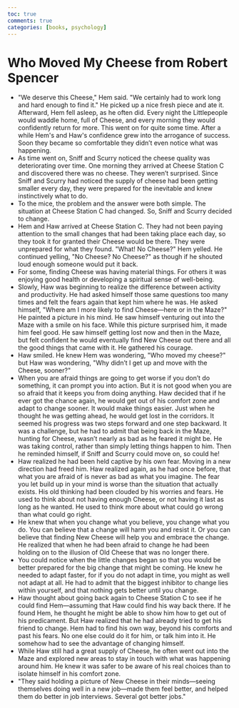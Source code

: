 ```yaml
---
toc: true
comments: true
categories: [books, psychology]
---
```

# Who Moved My Cheese from Robert Spencer
- "We deserve this Cheese," Hem said. "We certainly had to work long and hard enough to find it." He picked up a nice fresh piece and ate it. Afterward, Hem fell asleep, as he often did. Every night the Littlepeople would waddle home, full of Cheese, and every morning they would confidently return for more. This went on for quite some time. After a while Hem's and Haw's confidence grew into the arrogance of success. Soon they became so comfortable they didn’t even notice what was happening.
- As time went on, Sniff and Scurry noticed the cheese quality was deteriorating over time. One morning they arrived at Cheese Station C and discovered there was no cheese. They weren’t surprised. Since Sniff and Scurry had noticed the supply of cheese had been getting smaller every day, they were prepared for the inevitable and knew instinctively what to do.
- To the mice, the problem and the answer were both simple. The situation at Cheese Station C had changed. So, Sniff and Scurry decided to change.
- Hem and Haw arrived at Cheese Station C. They had not been paying attention to the small changes that had been taking place each day, so they took it for granted their Cheese would be there. They were unprepared for what they found. "What! No Cheese?" Hem yelled. He continued yelling, "No Cheese? No Cheese?" as though if he shouted loud enough someone would put it back.
- For some, finding Cheese was having material things. For others it was enjoying good health or developing a spiritual sense of well-being.
- Slowly, Haw was beginning to realize the difference between activity and productivity. He had asked himself those same questions too many times and felt the fears again that kept him where he was. He asked himself, "Where am I more likely to find Cheese—here or in the Maze?" He painted a picture in his mind. He saw himself venturing out into the Maze with a smile on his face. While this picture surprised him, it made him feel good. He saw himself getting lost now and then in the Maze, but felt confident he would eventually find New Cheese out there and all the good things that came with it. He gathered his courage.
- Haw smiled. He knew Hem was wondering, "Who moved my cheese?" but Haw was wondering, "Why didn’t I get up and move with the Cheese, sooner?"
- When you are afraid things are going to get worse if you don’t do something, it can prompt you into action. But it is not good when you are so afraid that it keeps you from doing anything. Haw decided that if he ever got the chance again, he would get out of his comfort zone and adapt to change sooner. It would make things easier. Just when he thought he was getting ahead, he would get lost in the corridors. It seemed his progress was two steps forward and one step backward. It was a challenge, but he had to admit that being back in the Maze, hunting for Cheese, wasn’t nearly as bad as he feared it might be. He was taking control, rather than simply letting things happen to him. Then he reminded himself, if Sniff and Scurry could move on, so could he!
- Haw realized he had been held captive by his own fear. Moving in a new direction had freed him. Haw realized again, as he had once before, that what you are afraid of is never as bad as what you imagine. The fear you let build up in your mind is worse than the situation that actually exists. His old thinking had been clouded by his worries and fears. He used to think about not having enough Cheese, or not having it last as long as he wanted. He used to think more about what could go wrong than what could go right.
- He knew that when you change what you believe, you change what you do. You can believe that a change will harm you and resist it. Or you can believe that finding New Cheese will help you and embrace the change. He realized that when he had been afraid to change he had been holding on to the illusion of Old Cheese that was no longer there.
- You could notice when the little changes began so that you would be better prepared for the big change that might be coming. He knew he needed to adapt faster, for if you do not adapt in time, you might as well not adapt at all. He had to admit that the biggest inhibitor to change lies within yourself, and that nothing gets better until you change.
- Haw thought about going back again to Cheese Station C to see if he could find Hem—assuming that Haw could find his way back there. If he found Hem, he thought he might be able to show him how to get out of his predicament. But Haw realized that he had already tried to get his friend to change. Hem had to find his own way, beyond his comforts and past his fears. No one else could do it for him, or talk him into it. He somehow had to see the advantage of changing himself.
- While Haw still had a great supply of Cheese, he often went out into the Maze and explored new areas to stay in touch with what was happening around him. He knew it was safer to be aware of his real choices than to isolate himself in his comfort zone.
- "They said holding a picture of New Cheese in their minds—seeing themselves doing well in a new job—made them feel better, and helped them do better in job interviews. Several got better jobs."